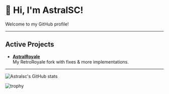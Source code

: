 # 👋 Hi, I'm AstralSC!

Welcome to my GitHub profile!

---

## Active Projects

- [**AstralRoyale**](https://github.com/astralsc/AstralRoyale)  
  My RetroRoyale fork with fixes & more implementations.

---

![Astralsc's GitHub stats](https://github-readme-stats.vercel.app/api?username=astralsc&show_icons=true)

![trophy](https://github-profile-trophy.vercel.app/?username=astralsc)
